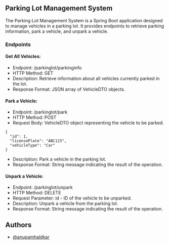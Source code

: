 ## Parking Lot Management System
The Parking Lot Management System is a Spring Boot application designed to manage vehicles in a parking lot. It provides endpoints to retrieve parking information, park a vehicle, and unpark a vehicle.

### Endpoints

#### Get All Vehicles:

- Endpoint: /parkinglot/parkinginfo
- HTTP Method: GET
- Description: Retrieve information about all vehicles currently parked in the lot.
- Response Format: JSON array of VehicleDTO objects.

#### Park a Vehicle:

- Endpoint: /parkinglot/park
- HTTP Method: POST
- Request Body: VehicleDTO object representing the vehicle to be parked.
```
{
  "id": 1,
  "licensePlate": "ABC123",
  "vehicleType": "Car"
}
```
- Description: Park a vehicle in the parking lot.
- Response Format: String message indicating the result of the operation.

#### Unpark a Vehicle:

- Endpoint: /parkinglot/unpark
- HTTP Method: DELETE
- Request Parameter: id - ID of the vehicle to be unparked.
- Description: Unpark a vehicle from the parking lot.
- Response Format: String message indicating the result of the operation.

## Authors

- [@anupamhaldkar](https://www.github.com/anupamhaldkar)

